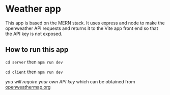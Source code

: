# Weather app

This app is based on the MERN stack. It uses express and node to make the openweather API requests and returns it to the Vite app front end so that the API key is not exposed.

## How to run this app

`cd server` then `npm run dev`

`cd client` then `npm run dev`

*you will require your own API key* which can be obtained from [openweathermap.org](https://openweathermap.org/)
